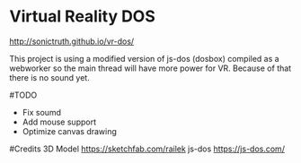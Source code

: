 # Virtual Reality DOS

http://sonictruth.github.io/vr-dos/

This project is using a modified version of js-dos (dosbox) compiled as a webworker so the main thread will have more power for VR.
Because of that there is no sound yet.

#TODO
- Fix soumd
- Add mouse support
- Optimize canvas drawing

#Credits
3D Model  https://sketchfab.com/railek
js-dos https://js-dos.com/
